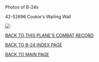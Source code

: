 
Photos of B-24s






 




42-52696 Cookie's Wailing Wall  

![](42-52696.jpg)  
  

[BACK TO THIS PLANE'S COMBAT RECORD](../b24s/42-52696.md)  

[BACK TO B-24 INDEX PAGE](../000b24s.md)  

[BACK TO MAIN PAGE](../index.md)


